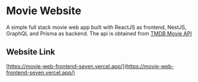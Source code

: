 # __Movie Website__

A simple full stack movie web app built with ReactJS as frontend, NestJS, GraphQL and Prisma as backend. The api is obtained from [TMDB Movie API](https://www.themoviedb.org/)


## __Website Link__

[https://movie-web-frontend-seven.vercel.app/](https://movie-web-frontend-seven.vercel.app/)